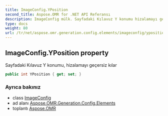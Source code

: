 ```yaml
---
title: ImageConfig.YPosition
second_title: Aspose.OMR for .NET API Referansı
description: ImageConfig mülk. Sayfadaki Kılavuz Y konumu hizalamayı geçersiz kılar
type: docs
weight: 80
url: /tr/net/aspose.omr.generation.config.elements/imageconfig/yposition/
---
```

## ImageConfig.YPosition property

Sayfadaki Kılavuz Y konumu, hizalamayı geçersiz kılar

```csharp
public int YPosition { get; set; }
```

### Ayrıca bakınız

* class [ImageConfig](../)
* ad alanı [Aspose.OMR.Generation.Config.Elements](../../imageconfig/)
* toplantı [Aspose.OMR](../../../)


